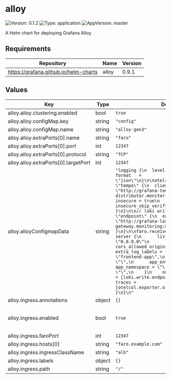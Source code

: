 # alloy

![Version: 0.1.2](https://img.shields.io/badge/Version-0.1.2-informational?style=flat-square) ![Type: application](https://img.shields.io/badge/Type-application-informational?style=flat-square) ![AppVersion: master](https://img.shields.io/badge/AppVersion-master-informational?style=flat-square)

A Helm chart for deploying Grafana Alloy

## Requirements

| Repository | Name | Version |
|------------|------|---------|
| https://grafana.github.io/helm-charts | alloy | 0.9.1 |

## Values

| Key | Type | Default | Description |
|-----|------|---------|-------------|
| alloy.alloy.clustering.enabled | bool | `true` |  |
| alloy.alloy.configMap.key | string | `"config"` |  |
| alloy.alloy.configMap.name | string | `"alloy-gen3"` |  |
| alloy.alloy.extraPorts[0].name | string | `"faro"` |  |
| alloy.alloy.extraPorts[0].port | int | `12347` |  |
| alloy.alloy.extraPorts[0].protocol | string | `"TCP"` |  |
| alloy.alloy.extraPorts[0].targetPort | int | `12347` |  |
| alloy.alloyConfigmapData | string | `"logging {\n  level    = \"info\"\n  format   = \"json\"\n}\n\notelcol.exporter.otlp \"tempo\" {\n  client {\n    endpoint = \"http://grafana-tempo-distributor.monitoring:4317\"\n    tls {\n        insecure = true\n        insecure_skip_verify = true\n    }\n  }\n}\n\n// loki write endpoint\nloki.write \"endpoint\" {\n  endpoint {\n    url = \"http://grafana-loki-gateway.monitoring:80/loki/api/v1/push\"\n  }\n}\n\nfaro.receiver \"default\" {\n    server {\n      listen_address = \"0.0.0.0\"\n      listen_port = 12347\n      cors_allowed_origins = [\"*\"]\n    }\n\n    extra_log_labels = {\n      service = \"frontend-app\",\n      app_name = \"\",\n      app_environment = \"\",\n      app_namespace = \"\",\n      app_version = \"\",\n    }\n    output {\n        logs   = [loki.write.endpoint.receiver]\n        traces = [otelcol.exporter.otlp.tempo.input]\n    }\n}\n"` |  |
| alloy.ingress.annotations | object | `{}` |  |
| alloy.ingress.enabled | bool | `true` | Enables ingress for Alloy (Faro port) |
| alloy.ingress.faroPort | int | `12347` |  |
| alloy.ingress.hosts[0] | string | `"faro.example.com"` |  |
| alloy.ingress.ingressClassName | string | `"alb"` |  |
| alloy.ingress.labels | object | `{}` |  |
| alloy.ingress.path | string | `"/"` |  |
